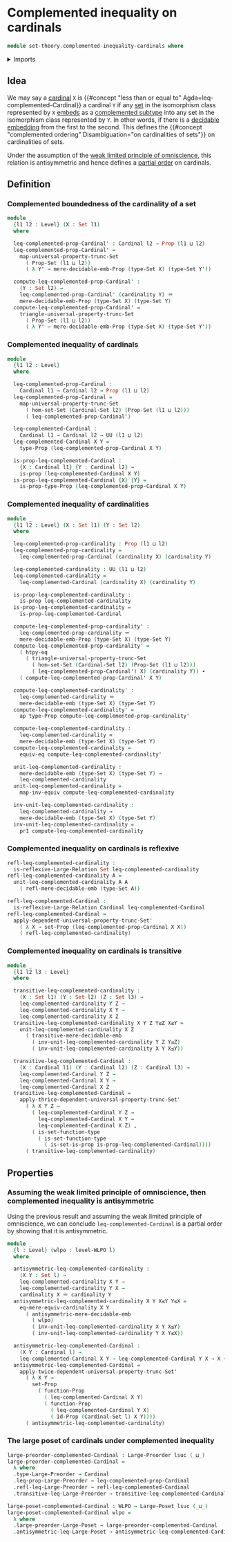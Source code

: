 # Complemented inequality on cardinals

```agda
module set-theory.complemented-inequality-cardinals where
```

<details><summary>Imports</summary>

```agda
open import foundation.action-on-identifications-functions
open import foundation.dependent-pair-types
open import foundation.equivalences
open import foundation.function-extensionality
open import foundation.identity-types
open import foundation.large-binary-relations
open import foundation.mere-decidable-embeddings
open import foundation.propositional-extensionality
open import foundation.propositions
open import foundation.set-truncations
open import foundation.sets
open import foundation.univalence
open import foundation.universe-levels
open import foundation.weak-limited-principle-of-omniscience

open import order-theory.large-posets
open import order-theory.large-preorders

open import set-theory.cardinals
open import set-theory.equality-cardinals
```

</details>

## Idea

We may say a [cardinal](set-theory.cardinals.md) `X` is
{{#concept "less than or equal to" Agda=leq-complemented-Cardinal}} a cardinal
`Y` if any [set](foundation-core.sets.md) in the isomorphism class represented
by `X` [embeds](foundation-core.embeddings.md) as a
[complemented subtype](foundation.decidable-subtypes.md) into any set in the
isomorphism class represented by `Y`. In other words, if there is a
[decidable embedding](foundation.decidable-embeddings.md) from the first to the
second. This defines the
{{#concept "complemented ordering" Disambiguation="on cardinalities of sets"}}
on cardinalities of sets.

Under the assumption of the
[weak limited principle of omniscience](foundation.weak-limited-principle-of-omniscience.md),
this relation is antisymmetric and hence defines a
[partial order](order-theory.posets.md) on cardinals.

## Definition

### Complemented boundedness of the cardinality of a set

```agda
module _
  {l1 l2 : Level} (X : Set l1)
  where

  leq-complemented-prop-Cardinal' : Cardinal l2 → Prop (l1 ⊔ l2)
  leq-complemented-prop-Cardinal' =
    map-universal-property-trunc-Set
      ( Prop-Set (l1 ⊔ l2))
      ( λ Y' → mere-decidable-emb-Prop (type-Set X) (type-Set Y'))

  compute-leq-complemented-prop-Cardinal' :
    (Y : Set l2) →
    leq-complemented-prop-Cardinal' (cardinality Y) ＝
    mere-decidable-emb-Prop (type-Set X) (type-Set Y)
  compute-leq-complemented-prop-Cardinal' =
    triangle-universal-property-trunc-Set
      ( Prop-Set (l1 ⊔ l2))
      ( λ Y' → mere-decidable-emb-Prop (type-Set X) (type-Set Y'))
```

### Complemented inequality of cardinals

```agda
module _
  {l1 l2 : Level}
  where

  leq-complemented-prop-Cardinal :
    Cardinal l1 → Cardinal l2 → Prop (l1 ⊔ l2)
  leq-complemented-prop-Cardinal =
    map-universal-property-trunc-Set
      ( hom-set-Set (Cardinal-Set l2) (Prop-Set (l1 ⊔ l2)))
      ( leq-complemented-prop-Cardinal')

  leq-complemented-Cardinal :
    Cardinal l1 → Cardinal l2 → UU (l1 ⊔ l2)
  leq-complemented-Cardinal X Y =
    type-Prop (leq-complemented-prop-Cardinal X Y)

  is-prop-leq-complemented-Cardinal :
    {X : Cardinal l1} {Y : Cardinal l2} →
    is-prop (leq-complemented-Cardinal X Y)
  is-prop-leq-complemented-Cardinal {X} {Y} =
    is-prop-type-Prop (leq-complemented-prop-Cardinal X Y)
```

### Complemented inequality of cardinalities

```agda
module _
  {l1 l2 : Level} (X : Set l1) (Y : Set l2)
  where

  leq-complemented-prop-cardinality : Prop (l1 ⊔ l2)
  leq-complemented-prop-cardinality =
    leq-complemented-prop-Cardinal (cardinality X) (cardinality Y)

  leq-complemented-cardinality : UU (l1 ⊔ l2)
  leq-complemented-cardinality =
    leq-complemented-Cardinal (cardinality X) (cardinality Y)

  is-prop-leq-complemented-cardinality :
    is-prop leq-complemented-cardinality
  is-prop-leq-complemented-cardinality =
    is-prop-leq-complemented-Cardinal

  compute-leq-complemented-prop-cardinality' :
    leq-complemented-prop-cardinality ＝
    mere-decidable-emb-Prop (type-Set X) (type-Set Y)
  compute-leq-complemented-prop-cardinality' =
    ( htpy-eq
      ( triangle-universal-property-trunc-Set
        ( hom-set-Set (Cardinal-Set l2) (Prop-Set (l1 ⊔ l2)))
        ( leq-complemented-prop-Cardinal') X) (cardinality Y)) ∙
    ( compute-leq-complemented-prop-Cardinal' X Y)

  compute-leq-complemented-cardinality' :
    leq-complemented-cardinality ＝
    mere-decidable-emb (type-Set X) (type-Set Y)
  compute-leq-complemented-cardinality' =
    ap type-Prop compute-leq-complemented-prop-cardinality'

  compute-leq-complemented-cardinality :
    leq-complemented-cardinality ≃
    mere-decidable-emb (type-Set X) (type-Set Y)
  compute-leq-complemented-cardinality =
    equiv-eq compute-leq-complemented-cardinality'

  unit-leq-complemented-cardinality :
    mere-decidable-emb (type-Set X) (type-Set Y) →
    leq-complemented-cardinality
  unit-leq-complemented-cardinality =
    map-inv-equiv compute-leq-complemented-cardinality

  inv-unit-leq-complemented-cardinality :
    leq-complemented-cardinality →
    mere-decidable-emb (type-Set X) (type-Set Y)
  inv-unit-leq-complemented-cardinality =
    pr1 compute-leq-complemented-cardinality
```

### Complemented inequality on cardinals is reflexive

```agda
refl-leq-complemented-cardinality :
  is-reflexive-Large-Relation Set leq-complemented-cardinality
refl-leq-complemented-cardinality A =
  unit-leq-complemented-cardinality A A
    ( refl-mere-decidable-emb (type-Set A))

refl-leq-complemented-Cardinal :
  is-reflexive-Large-Relation Cardinal leq-complemented-Cardinal
refl-leq-complemented-Cardinal =
  apply-dependent-universal-property-trunc-Set'
    ( λ X → set-Prop (leq-complemented-prop-Cardinal X X))
    ( refl-leq-complemented-cardinality)
```

### Complemented inequality on cardinals is transitive

```agda
module _
  {l1 l2 l3 : Level}
  where

  transitive-leq-complemented-cardinality :
    (X : Set l1) (Y : Set l2) (Z : Set l3) →
    leq-complemented-cardinality Y Z →
    leq-complemented-cardinality X Y →
    leq-complemented-cardinality X Z
  transitive-leq-complemented-cardinality X Y Z Y≤Z X≤Y =
    unit-leq-complemented-cardinality X Z
      ( transitive-mere-decidable-emb
        ( inv-unit-leq-complemented-cardinality Y Z Y≤Z)
        ( inv-unit-leq-complemented-cardinality X Y X≤Y))

  transitive-leq-complemented-Cardinal :
    (X : Cardinal l1) (Y : Cardinal l2) (Z : Cardinal l3) →
    leq-complemented-Cardinal Y Z →
    leq-complemented-Cardinal X Y →
    leq-complemented-Cardinal X Z
  transitive-leq-complemented-Cardinal =
    apply-thrice-dependent-universal-property-trunc-Set'
      ( λ X Y Z →
        ( leq-complemented-Cardinal Y Z →
          leq-complemented-Cardinal X Y →
          leq-complemented-Cardinal X Z) ,
        ( is-set-function-type
          ( is-set-function-type
            ( is-set-is-prop is-prop-leq-complemented-Cardinal))))
      ( transitive-leq-complemented-cardinality)
```

## Properties

### Assuming the weak limited principle of omniscience, then complemented inequality is antisymmetric

Using the previous result and assuming the weak limited principle of
omniscience, we can conclude `leq-complemented-Cardinal` is a partial order by
showing that it is antisymmetric.

```agda
module _
  {l : Level} (wlpo : level-WLPO l)
  where

  antisymmetric-leq-complemented-cardinality :
    (X Y : Set l) →
    leq-complemented-cardinality X Y →
    leq-complemented-cardinality Y X →
    cardinality X ＝ cardinality Y
  antisymmetric-leq-complemented-cardinality X Y X≤Y Y≤X =
    eq-mere-equiv-cardinality X Y
      ( antisymmetric-mere-decidable-emb
        ( wlpo)
        ( inv-unit-leq-complemented-cardinality X Y X≤Y)
        ( inv-unit-leq-complemented-cardinality Y X Y≤X))

  antisymmetric-leq-complemented-Cardinal :
    (X Y : Cardinal l) →
    leq-complemented-Cardinal X Y → leq-complemented-Cardinal Y X → X ＝ Y
  antisymmetric-leq-complemented-Cardinal =
    apply-twice-dependent-universal-property-trunc-Set'
      ( λ X Y →
        set-Prop
          ( function-Prop
            ( leq-complemented-Cardinal X Y)
            ( function-Prop
              ( leq-complemented-Cardinal Y X)
              ( Id-Prop (Cardinal-Set l) X Y))))
      ( antisymmetric-leq-complemented-cardinality)
```

### The large poset of cardinals under complemented inequality

```agda
large-preorder-complemented-Cardinal : Large-Preorder lsuc (_⊔_)
large-preorder-complemented-Cardinal =
  λ where
  .type-Large-Preorder → Cardinal
  .leq-prop-Large-Preorder → leq-complemented-prop-Cardinal
  .refl-leq-Large-Preorder → refl-leq-complemented-Cardinal
  .transitive-leq-Large-Preorder → transitive-leq-complemented-Cardinal

large-poset-complemented-Cardinal : WLPO → Large-Poset lsuc (_⊔_)
large-poset-complemented-Cardinal wlpo =
  λ where
  .large-preorder-Large-Poset → large-preorder-complemented-Cardinal
  .antisymmetric-leq-Large-Poset → antisymmetric-leq-complemented-Cardinal wlpo
```
